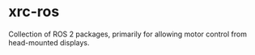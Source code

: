 # xrc-ros
Collection of ROS 2 packages, primarily for allowing motor control from head-mounted displays.
